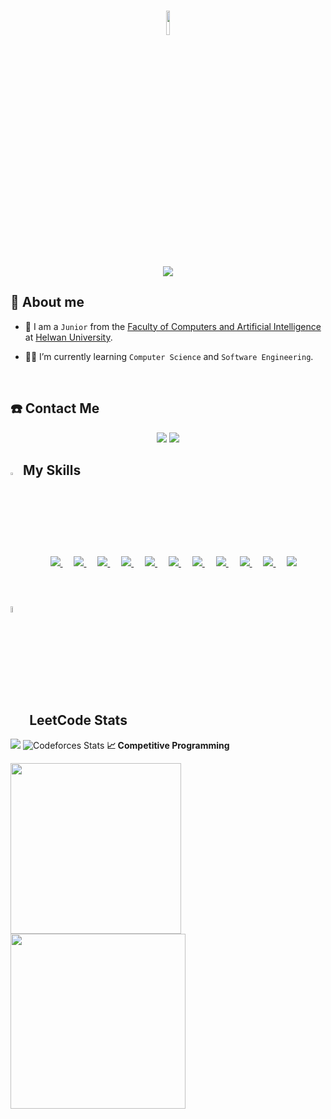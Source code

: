 <h1 align="center"><img src="https://media.giphy.com/media/hvRJCLFzcasrR4ia7z/giphy.gif" width="10%"></h1>

<p align="center">
    <a href="https://git.io/typing-svg"><img
            src="https://readme-typing-svg.demolab.com?font=Fira+Code&weight=900&size=25&pause=1000&center=true&vCenter=true&random=true&width=600&height=100&lines=Computer+Science+Student;Competitive+Programmer;Software+Engineer"/></a>
</p>


## 🌟 About me

- 🏫 I am a `Junior` from the [Faculty of Computers and Artificial
Intelligence](https://www.helwan.edu.eg/en/faculty-of-computers-and-artificial-intelligence/) at [Helwan
University](https://www.helwan.edu.eg/).

- 👨‍🎓 I’m currently learning `Computer Science` and `Software Engineering`.

<br>

## ☎️ Contact Me

<p align="center">
    <a href="mailto:ziad.ashraf.cs@gmail.com"><img
            src="https://img.shields.io/badge/gmail-%23EA4335.svg?style=for-the-badge&logo=gmail&logoColor=white"/></a>
    <a href="https://www.linkedin.com/in/ziad-ashraf-59a3772a4/">
        <img
            src="https://img.shields.io/badge/linkedin-%230A66C2.svg?style=for-the-badge&logo=linkedin&logoColor=white"/></a>
</p>



## <img src="https://media2.giphy.com/media/QssGEmpkyEOhBCb7e1/giphy.gif?cid=ecf05e47a0n3gi1bfqntqmob8g9aid1oyj2wr3ds3mg700bl&rid=giphy.gif" width="3%"> My Skills

<p align="center">
    &emsp;
    <a href="#">
        <img src="https://img.shields.io/badge/C%20-%232370ED.svg?style=for-the-badge&logo=c&logoColor=white">
    </a>
    &emsp;
    <a href="#">
        <img src="https://img.shields.io/badge/C++%20-%2300599C.svg?style=for-the-badge&logo=c%2B%2B&logoColor=white">
    </a>
    &emsp;
    <a href="#">
        <img src="https://img.shields.io/badge/Python%20-%2314354C.svg?style=for-the-badge&logo=python&logoColor=white">
    </a>
    &emsp;
    <a href="#">
        <img src="https://img.shields.io/badge/HTML5%20-%23E34F26.svg?style=for-the-badge&logo=html5&logoColor=white">
    </a>
    &emsp;
    <a href="#">
        <img src="https://img.shields.io/badge/CSS%20-%231572B6.svg?style=for-the-badge&logo=css3&logoColor=white">
    </a>
    &emsp;
    <a href="#">
        <img src="https://img.shields.io/badge/Git%20-%23F05033.svg?style=for-the-badge&logo=git&logoColor=white">
    </a>
    &emsp;
    <a href="#">
        <img src="https://img.shields.io/badge/github-%23181717.svg?style=for-the-badge&logo=github&logoColor=white">
    </a>
    &emsp;
    <a href="#">
        <img src="https://img.shields.io/badge/Visual%20Studio%20Code-0078d7.svg?style=for-the-badge&logo=visual-studio-code&logoColor=white">
    </a>
    &emsp;
    <a href="#">
        <img src="https://img.shields.io/badge/jetbrains-%23000000.svg?style=for-the-badge&logo=jetbrains&logoColor=white">
    </a>
    &emsp;
    <a href="https://codeforces.com/profile/Z.I.A.D">
        <img src="https://img.shields.io/badge/codeforces%20-%231F8ACB.svg?style=for-the-badge&logo=codeforces&logoColor=white">
    </a>
    &emsp;
    <a href="#">
        <img src="https://img.shields.io/badge/Windows-0078D6?style=for-the-badge&logo=windows&logoColor=white">
    </a>
</p>

<br>

## <img src="https://media1.giphy.com/media/v1.Y2lkPTc5MGI3NjExYzFhYzJkMmQ2MWQ3ZGY3MDhjZTE3MDI2Mzk3NzE1OWQyZTRlMmYwMCZjdD1z/iY8CRBdQXODJSCERIr/giphy.gif" width=5% valign="bottom"> LeetCode Stats
![](https://leetcard.jacoblin.cool/Eng_Ziad77?ext=heatmap) 
![Codeforces Stats](https://codeforces-readme-stats.vercel.app/api/card?username=Z.I.A.D)
<b>&#128200; Competitive Programming</b>
<p float="left">
<img height="273em" src="https://leetcard.jacoblin.cool/Eng_Ziad77?ext=heatmap" />
<img height="280em" src="https://raw.githubusercontent.com/Z.I.A.D/cf-stats/main/output/light_card.svg" />
</p>
